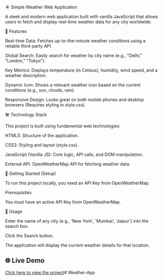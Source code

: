 

☀️ Simple Weather Web Application

A sleek and modern web application built with vanilla JavaScript that allows users to fetch and display real-time weather data for any city worldwide.

🌟 Features

Real-time Data: Fetches up-to-the-minute weather conditions using a reliable third-party API.

Global Search: Easily search for weather by city name (e.g., "Delhi," "London," "Tokyo").

Key Metrics: Displays temperature (in Celsius), humidity, wind speed, and a weather description.

Dynamic Icon: Shows a relevant weather icon based on the current conditions (e.g., sun, clouds, rain).

Responsive Design: Looks great on both mobile phones and desktop browsers (Requires styling in style.css).

🛠️ Technology Stack

This project is built using fundamental web technologies:

HTML5: Structure of the application.

CSS3: Styling and layout (style.css).

JavaScript (Vanilla JS): Core logic, API calls, and DOM manipulation.

External API: OpenWeatherMap API for fetching weather data.

🚀 Getting Started (Setup)

To run this project locally, you need an API Key from OpenWeatherMap.

Prerequisites

You must have an active API Key from OpenWeatherMap.


📝 Usage

Enter the name of any city (e.g., 'New York', 'Mumbai', 'Jaipur') into the search box.

Click the Search button.

The application will display the current weather details for that location.


## 🌐 Live Demo  
[Click here to view the project](https://mijjumeraj.github.io/Weather-App/)# Weather-App

